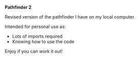 **Pathfinder 2**

Revised version of the pathfinder I have on my local computer.

Intended for personal use as:
- Lots of imports required
- Knowing how to use the code

Enjoy if you can work it out!
